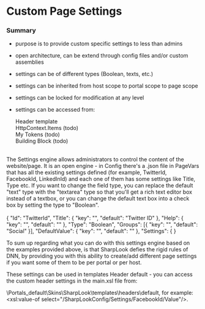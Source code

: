 # Custom Page Settings


### Summary

* purpose is to provide custom specific settings to less than admins

* open architecture, can be extend through config files and/or custom assemblies

* settings can be of different types (Boolean, texts, etc.)

* settings can be inherited from host scope to portal scope to page scope

* settings can be locked for modification at any level

* settings can be accessed from: 

    Header template
    <br />
    HttpContext.Items (todo)
    <br />
    My Tokens (todo)
    <br />
    Building Block (todo)
    
<br />
The Settings engine allows administrators to control the content of the website/page. It is an open engine - in Config there's a .json file in PageVars that has all the existing settings defined (for example, TwitterId, FacebookId, LinkedInId) and each one of them has some settings like Title, Type etc. If you want to change the field type, you can replace the default "text" type with the "textarea" type so that you'll get a rich text editor box instead of a textbox, or you can change the default text box into a check box by setting the type to "Boolean". 
<br />
<br />
{
"Id": "TwitterId",
"Title": { "key": "", "default": "Twitter ID" },
"Help": { "key": "", "default": "" },
"Type": "Boolean",
"Groups": [{ "key": "", "default": "Social" }],
"DefaultValue": { "key": "", "default": "" },
"Settings": {
}

To sum up regarding what you can do with this settings engine based on the examples provided above, is that SharpLook defies the rigid rules of DNN, by providing you with this ability to create/add different page settings if you want some of them to be per portal or per host. 

These settings can be used in templates Header default - you can access the custom header settings in the main.xsl file from:

\Portals\_default\Skins\SharpLook\templates\headers\default, for example:
  <xsl:value-of select="/SharpLookConfig/Settings/FacebookId/Value"/>. 